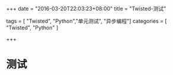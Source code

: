 +++
date = "2016-03-20T22:03:23+08:00"
title = "Twisted-测试"

tags = [ "Twisted", "Python","单元测试", "异步编程"]
categories = [
  "Twisted",
  "Python"
]

+++

# 测试
